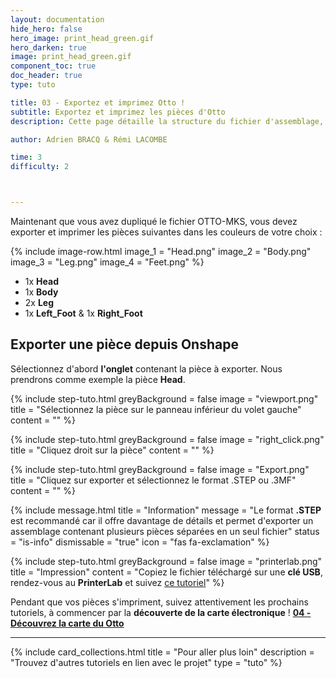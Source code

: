 ```yaml
---
layout: documentation
hide_hero: false
hero_image: print_head_green.gif
hero_darken: true
image: print_head_green.gif
component_toc: true
doc_header: true
type: tuto

title: 03 - Exportez et imprimez Otto !
subtitle: Exportez et imprimez les pièces d'Otto
description: Cette page détaille la structure du fichier d'assemblage, comment exporter une pièce et l'imprimer

author: Adrien BRACQ & Rémi LACOMBE

time: 3
difficulty: 2



---
```


Maintenant que vous avez dupliqué le fichier OTTO-MKS, vous devez exporter et imprimer les pièces suivantes dans les couleurs de votre choix :

{% include image-row.html 
image_1 = "Head.png" 
image_2 = "Body.png"
image_3 = "Leg.png" 
image_4 = "Feet.png"
%}

- 1x **Head**
- 1x **Body**  
- 2x **Leg**
- 1x **Left_Foot** & 1x **Right_Foot**

## Exporter une pièce depuis Onshape

Sélectionnez d'abord **l'onglet** contenant la pièce à exporter. Nous prendrons comme exemple la pièce **Head**.

{% include step-tuto.html 
greyBackground = false
image = "viewport.png"
title = "Sélectionnez la pièce sur le panneau inférieur du volet gauche"
content = "" %}

{% include step-tuto.html 
greyBackground = false
image = "right_click.png"
title = "Cliquez droit sur la pièce"
content = "" %}

{% include step-tuto.html 
greyBackground = false
image = "Export.png"
title = "Cliquez sur exporter et sélectionnez le format .STEP ou .3MF"
content = "" %}

{% include message.html 
title = "Information" 
message = "Le format **.STEP** est recommandé car il offre davantage de détails et permet d'exporter un assemblage contenant plusieurs pièces séparées en un seul fichier" 
status = "is-info" 
dismissable = "true" 
icon = "fas fa-exclamation" %}

{% include step-tuto.html 
greyBackground = false
image = "printerlab.png"
title = "Impression"
content = "Copiez le fichier téléchargé sur une **clé USB**, rendez-vous au **PrinterLab** et suivez [ce tutoriel](https://makerspace-amiens.fr/fab-additive/docs/tutorials/imprimer-une-piece/)" %}

Pendant que vos pièces s'impriment, suivez attentivement les prochains tutoriels, à commencer par la **découverte de la carte électronique** ! [**04 - Découvrez la carte du Otto**](../../tutoriels/04-discover-otto-pcb/)

---

{%
  include card_collections.html
  title = "Pour aller plus loin"
  description = "Trouvez d'autres tutoriels en lien avec le projet"
  type = "tuto"
%}